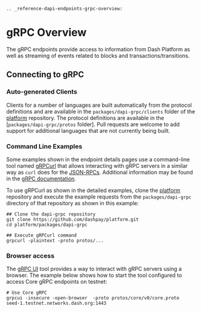 ```{eval-rst}
.. _reference-dapi-endpoints-grpc-overview:
```

# gRPC Overview

The gRPC endpoints provide access to information from Dash Platform as well as streaming of events related to blocks and transactions/transitions.

## Connecting to gRPC

### Auto-generated Clients

Clients for a number of languages are built automatically from the protocol definitions and are available in the `packages/dapi-grpc/clients` folder of the [platform](https://github.com/dashpay/platform/) repository. The protocol definitions are available in the [`packages/dapi-grpc/protos` folder]. Pull requests are welcome to add support for additional languages that are not currently being built.

### Command Line Examples

Some examples shown in the endpoint details pages use a command-line tool named [gRPCurl](https://github.com/fullstorydev/grpcurl) that allows interacting with gRPC servers in a similar way as `curl` does for the [JSON-RPCs](../reference/dapi-endpoints-json-rpc-endpoints.md). Additional information may be found in the [gRPC documentation](https://grpc.io/docs/guides/).

To use gRPCurl as shown in the detailed examples, clone the [platform](https://github.com/dashpay/platform/) repository and execute the example requests from the `packages/dapi-grpc` directory of that repository as shown in this example:

```shell
## Clone the dapi-grpc repository
git clone https://github.com/dashpay/platform.git
cd platform/packages/dapi-grpc

## Execute gRPCurl command
grpcurl -plaintext -proto protos/...
```

### Browser access

The [gRPC UI](https://github.com/fullstorydev/grpcui) tool provides a way to interact with gRPC servers using a browser. The example below shows how to start the tool configured to access Core gRPC endpoints on testnet:

```shell
# Use Core gRPC
grpcui -insecure -open-browser  -proto protos/core/v0/core.proto  seed-1.testnet.networks.dash.org:1443
```
